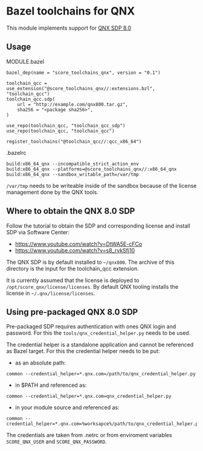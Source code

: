 # Bazel toolchains for QNX

This module implements support for [QNX SDP 8.0](https://www.qnx.com/products/everywhere/index.html)

## Usage

MODULE.bazel
```
bazel_dep(name = "score_toolchains_qnx", version = "0.1")

toolchain_qcc = use_extension("@score_toolchains_qnx//:extensions.bzl", "toolchain_qcc")
toolchain_qcc.sdp(
    url = "http://example.com/qnx800.tar.gz",
    sha256 = "<package sha256>",
)

use_repo(toolchain_qcc, "toolchain_qcc_sdp")
use_repo(toolchain_qcc, "toolchain_qcc")

register_toolchains("@toolchain_qcc//:qcc_x86_64")
```

.bazelrc
```
build:x86_64_qnx --incompatible_strict_action_env
build:x86_64_qnx --platforms=@score_toolchains_qnx//:x86_64_qnx
build:x86_64_qnx --sandbox_writable_path=/var/tmp
```

```/var/tmp``` needs to be writeable inside of the sandbox because of the license management done by the QNX tools.

## Where to obtain the QNX 8.0 SDP

Follow the tutorial to obtain the SDP and corresponding license and install SDP via Software Center: 
- https://www.youtube.com/watch?v=DtWA5E-cFCo
- https://www.youtube.com/watch?v=s8_rvkSfj10

The QNX SDP is by default installed to ```~/qnx800```.
The archive of this directory is the input for the toolchain_qcc extension.

It is currently assumed that the license is deployed to ```/opt/score_qnx/license/licenses```.
By default QNX tooling installs the license in ```~/.qnx/license/licenses```.

## Using pre-packaged QNX 8.0 SDP

Pre-packaged SDP requires authentication with ones QNX login and password.
For this the ```tools/qnx_credential_helper.py``` needs to be used.

The credential helper is a standalone application and cannot be referenced as Bazel target.
For this the credential helper needs to be put:

- as an absolute path:
```
common --credential_helper=*.qnx.com=/path/to/qnx_credential_helper.py
```

- in $PATH and referenced as:
```
common --credential_helper=*.qnx.com=qnx_credential_helper.py
```

- in your module source and referenced as:
```
common --credential_helper=*.qnx.com=%worksapce%/path/to/qnx_credential_helper.py
```

The credentials are taken from .netrc or from enviroment variables ```SCORE_QNX_USER``` and ```SCORE_QNX_PASSWORD```.

